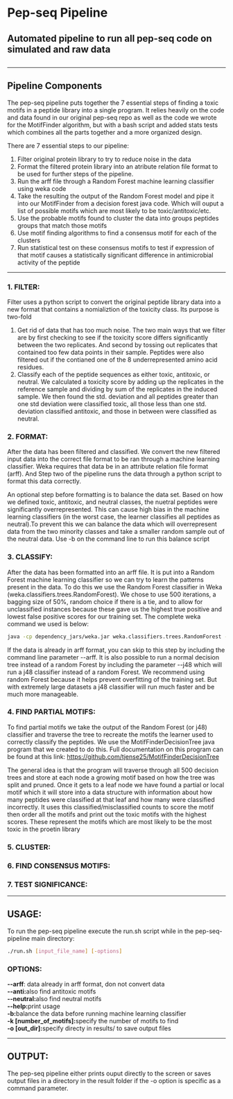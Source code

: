 # Pep-seq Pipeline
<h2> Automated pipeline to run all pep-seq code on simulated and raw data<h2>

***

<h2> Pipeline Components </h2>

The pep-seq pipeline puts together the 7 essential steps of finding a toxic
motifs in a peptide library into a single program. It relies heavily on the 
code and data found in our original pep-seq repo as well as the code we wrote
for the MotifFinder algorithm, but with a bash script and added stats tests which 
combines all the parts together and a more organized design. 

There are 7 essential steps to our pipeline:

1.	Filter original protein library to try to reduce noise in the data
2. 	Format the filtered protein library into an atribute relation file format to
	be used for further steps of the pipeline.
3.	Run the arff file through a Random Forest machine learning classifier
	using weka code
4.	Take the resulting the output of the Random Forest model and pipe it
	into our MotifFinder from a decision forest java code. Which will ouput
	a list of possible motifs which are most likely to be
	toxic/antitoxic/etc.
5.	Use the probable motifs found to cluster the data into groups peptides
	groups that match those motifs
6. 	Use motif finding algorithms to find a consensus motif for each of the 
	clusters
7.	Run statistical test on these consensus motifs  to test if expression of 
	that motif causes a statistically significant difference in antimicrobial 
	activity of the peptide

***

<h3>1. FILTER: </h3>

Filter uses a python script to convert the original peptide library data into
a new format that contains a nomializtion of the toxicity class. Its purpose is
two-fold

1. 	Get rid of data that has too much noise. The two main ways that we filter
	are by first checking to see if the toxicity score differs
	significantly between the two replicates. And second by tossing out
	replicates that contained too few data points in their sample. Peptides
	were also filtered out if the contianed one of the 8 underrepresented
	amino acid residues.
2.	Classify each of the peptide sequences as either toxic, antitoxic, or
	neutral. We calculated a toxicity score by adding up the replicates in
	the reference sample and dividing by sum of the replicates in the
	induced sample. We then found the std. deviation and all peptides
	greater than one std deviation were classified toxic, all those less
	than one std. deviation classified antitoxic, and those in between were
	classified as neutral.

<h3>2. FORMAT:  </h3>

After the data has been filtered and classified. We convert the new filtered
input data into the correct file format to be ran through a machine learning
classifier. Weka requires that data be in an attribute relation file format
(arff). And Step two of the pipeline runs the data through a python script to
format this data correctly.

An optional step before formatting is to balance the data set. Based on how we
defined toxic, antitoxic, and neutral classes, the nuetral peptides were
significantly overrepresented. This can cause high bias in the machine learning
classifiers (in the worst case, the learner classifies all peptides as
neutral).To prevent this we can balance the data which will overrepresent data
from the two minority classes and take a smaller random sample out of the
neutral data. Use -b on the command line to run this balance script

<h3>3. CLASSIFY: </h3>

After the data has been formatted into an arff file. It is put into a Random
Forest machine learning classifier so we can try to learn the patterns present
in the data. To do this we use the Random Forest classifier in Weka
(weka.classifiers.trees.RandomForest). We chose to use 500 iterations, a
bagging size of 50%, random choice if there is a tie, and to allow for
unclassified instances because these gave us the highest true positive and
lowest false positive scores for our training set. The complete weka command we
used is below:

```bash
java -cp dependency_jars/weka.jar weka.classifiers.trees.RandomForest -U -B -P 50 -I 500 -print -no-cv  -t $INPUT_FILE 
```

If the data is already in arff format, you can skip to this step by including 
the command line parameter --arff. It is also possible to run a normal decision
tree instead of a random Forest by including the parameter --j48 which will run
a j48 classifier instead of a random Forest. We recommend using random Forest because
it helps prevent overfitting of the training set. But with extremely large datasets
a j48 classifier will run much faster and be much more manageable.

<h3>4. FIND PARTIAL MOTIFS: </h3>

To find partial motifs we take the output of the Random Forest (or j48)
classifier and traverse the tree to recreate the motifs the learner used to
correctly classify the peptides. We use the MotifFinderDecisionTree java
program that we created to do this. Full documentation on this program can be
found at this link: <a href="https://github.com/tjense25/MotifFinderDecisionTree"> https://github.com/tjense25/MotifFinderDecisionTree </a> 

The general idea is that the program will traverse through all 500 decision
trees and store at each node a growing motif based on how the tree was split
and pruned. Once it gets to a leaf node we have found a partial or local motif
which it will store into a data structure with information about how many
peptides were classified at that leaf and how many were classified incorrectly.
It uses this classified/misclassified counts to score the motif then order all
the motifs and print out the toxic motifs with the highest scores. These
represent the motifs which are most likely to be the most toxic in the proetin
library

<h3>5. CLUSTER: </h3>

<h3>6. FIND CONSENSUS MOTIFS: </h3>

<h3>7. TEST SIGNIFICANCE: </h3>

***

<h2> USAGE: </h2>

To run the pep-seq pipeline execute the run.sh script while in the pep-seq-pipeline main directory:

```bash
./run.sh [input_file_name] [-options]
```

<h3>OPTIONS:</h3>
<b>--arff</b>: data already in arff format, don not convert data <br>
<b>--anti:</b>also find antitoxic motifs <br>
<b>--neutral:</b>also find neutral motifs <br>
<b>--help:</b>print usage <br>
<b>-b:</b>balance the data before running machine learning classifier <br>
<b>-k [number_of_motifs]:</b>specify the number of motifs to find <br>
<b>-o [out_dir]:</b>specify directy in results/ to save output files <br>

***

<h2> OUTPUT: </h2>

The pep-seq pipeline either prints ouput directly to the screen or saves output files in a
directory in the result folder if the -o option is specific as a command parameter.
 

